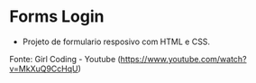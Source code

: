 # Forms Login
* Projeto de formulario resposivo com HTML e CSS.

Fonte: Girl Coding - Youtube (https://www.youtube.com/watch?v=MkXuQ9CcHqU)